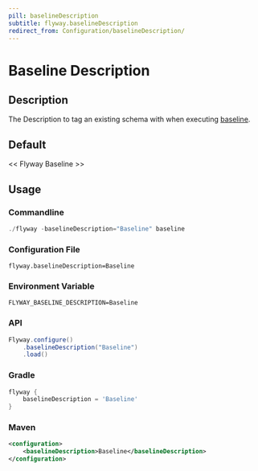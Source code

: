 ```yaml
---
pill: baselineDescription
subtitle: flyway.baselineDescription
redirect_from: Configuration/baselineDescription/
---
```


# Baseline Description

## Description
The Description to tag an existing schema with when executing [baseline](Commands/baseline).

## Default
<nobr>&lt;&lt; Flyway Baseline &gt;&gt;</nobr>

## Usage

### Commandline
```powershell
./flyway -baselineDescription="Baseline" baseline
```

### Configuration File
```properties
flyway.baselineDescription=Baseline
```

### Environment Variable
```properties
FLYWAY_BASELINE_DESCRIPTION=Baseline
```

### API
```java
Flyway.configure()
    .baselineDescription("Baseline")
    .load()
```

### Gradle
```groovy
flyway {
    baselineDescription = 'Baseline'
}
```

### Maven
```xml
<configuration>
    <baselineDescription>Baseline</baselineDescription>
</configuration>
```
